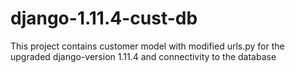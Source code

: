 # django-1.11.4-cust-db
This project contains customer model with modified urls.py  for the upgraded django-version 1.11.4 and connectivity to the database
